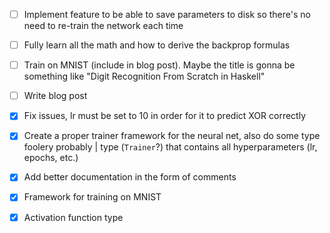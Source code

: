 - [ ] Implement feature to be able to save parameters to disk so there's no need to re-train the network each time
- [ ] Fully learn all the math and how to derive the backprop formulas
- [ ] Train on MNIST (include in blog post). Maybe the title is gonna be something like "Digit Recognition From Scratch in Haskell"
- [ ] Write blog post

- [x] Fix issues, lr must be set to 10 in order for it to predict XOR correctly
- [x] Create a proper trainer framework for the neural net, also do some type foolery probably | type (`Trainer`?) that contains all hyperparameters (lr, epochs, etc.)
- [x] Add better documentation in the form of comments
- [x] Framework for training on MNIST
- [x] Activation function type
